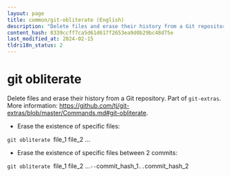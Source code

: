 ```yaml
---
layout: page
title: common/git-obliterate (English)
description: "Delete files and erase their history from a Git repository."
content_hash: 8339ccff7ca5d61d617f2653ea9d0b29bc48d75e
last_modified_at: 2024-02-15
tldri18n_status: 2
---
```

# git obliterate

Delete files and erase their history from a Git repository.
Part of `git-extras`.
More information: <https://github.com/tj/git-extras/blob/master/Commands.md#git-obliterate>.

- Erase the existence of specific files:

`git obliterate `<span class="tldr-var badge badge-pill bg-dark-lm bg-white-dm text-white-lm text-dark-dm font-weight-bold">file_1 file_2 ...</span>

- Erase the existence of specific files between 2 commits:

`git obliterate `<span class="tldr-var badge badge-pill bg-dark-lm bg-white-dm text-white-lm text-dark-dm font-weight-bold">file_1 file_2 ...</span>` -- `<span class="tldr-var badge badge-pill bg-dark-lm bg-white-dm text-white-lm text-dark-dm font-weight-bold">commit_hash_1</span>`..`<span class="tldr-var badge badge-pill bg-dark-lm bg-white-dm text-white-lm text-dark-dm font-weight-bold">commit_hash_2</span>
